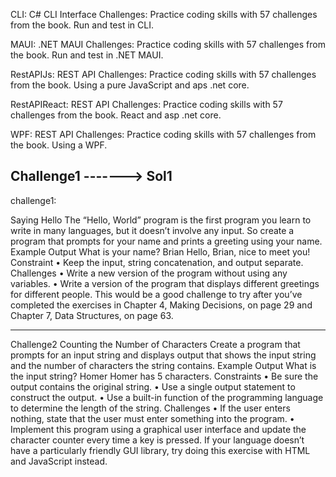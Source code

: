 CLI: C# CLI Interface Challenges: Practice coding skills with 57 challenges from the book. Run and test in CLI.

MAUI: .NET MAUI Challenges: Practice coding skills with 57 challenges from the book. Run and test in .NET MAUI.


RestAPIJs: REST API Challenges: Practice coding skills with 57 challenges from the book. Using a pure JavaScript and aps .net core.
 

RestAPIReact: REST API Challenges: Practice coding skills with 57 challenges from the book. React and asp .net core.

WPF: REST API Challenges: Practice coding skills with 57 challenges from the book. Using a WPF.


Challenge1 -------> Sol1
---------------------------------
challenge1:

Saying Hello
The “Hello, World” program is the first program you learn
to write in many languages, but it doesn’t involve any input.
So create a program that prompts for your name and prints
a greeting using your name.
Example Output
What is your name? Brian
Hello, Brian, nice to meet you!
Constraint
• Keep the input, string concatenation, and output separate.
Challenges
• Write a new version of the program without using any
variables.
• Write a version of the program that displays different
greetings for different people. This would be a good
challenge to try after you’ve completed the exercises in
Chapter 4, Making Decisions, on page 29 and Chapter 7,
Data Structures, on page 63.

----------------------------------
Challenge2
Counting the Number of Characters
Create a program that prompts for an input string and displays
output that shows the input string and the number of
characters the string contains.
Example Output
What is the input string? Homer
Homer has 5 characters.
Constraints
• Be sure the output contains the original string.
• Use a single output statement to construct the output.
• Use a built-in function of the programming language to
determine the length of the string.
Challenges
• If the user enters nothing, state that the user must enter
something into the program.
• Implement this program using a graphical user interface
and update the character counter every time a key is
pressed. If your language doesn’t have a particularly
friendly GUI library, try doing this exercise with HTML
and JavaScript instead.






